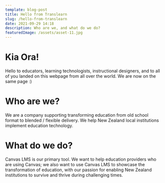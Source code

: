 ```yaml
---
template: blog-post
title: Hello from Translearn
slug: /hello-from-translearn
date: 2021-09-29 14:18
description: Who are we, and what do we do?
featuredImage: /assets/asset-11.jpg
---
```

# **Kia Ora!**

Hello to educators, learning technologists, instructional designers, and to all of you landed on this webpage from all over the world. We are now on the same page :)

# **Who are we?**

We are a company supporting transforming education from old school format to blended / flexible delivery. We help New Zealand local institutions implement education technology. 

# **What do we do?**

Canvas LMS is our primary tool. We want to help education providers who are using Canvas; we also want to use Canvas LMS to showcase the transformation of education, with our passion for enabling New Zealand institutions to survive and thrive during challenging times.